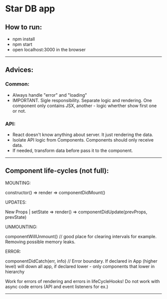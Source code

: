 # Star DB app

## How to run:
- npm install 
- npm start
- open localhost:3000 in the browser

___

## Advices: 

### Common:
- Always handle "error" and "loading"
- IMPORTANT. Sigle responsibility. Separate logic and rendering. One component only contains JSX, another - logic wherther show first one or not.

### API:
- React doesn't know anything about server. It just rendering the data. 
- Isolate API logic from Components. Components should only receive data. 
- If needed, transform data before pass it to the component.

___

## Component life-cycles (not full):
MOUNTING: 

constructor() => render => componentDidMount()

UPDATES:

New Props | setState => render() => componentDidUpdate(prevProps, prevState)

UNMOUNTING:

componentWillUnmount() // good place for clearing intervals for example. Removing possible memory leaks.

ERROR:

componentDidCatch(err, info) // Error boundary. If declared in App (higher level) will down all app, if declared lower - only components that lower in hierarchy

Work for errors of rendering and errors in lifeCycleHooks! Do not work with async code errors (API and event listeners for ex.) 

___